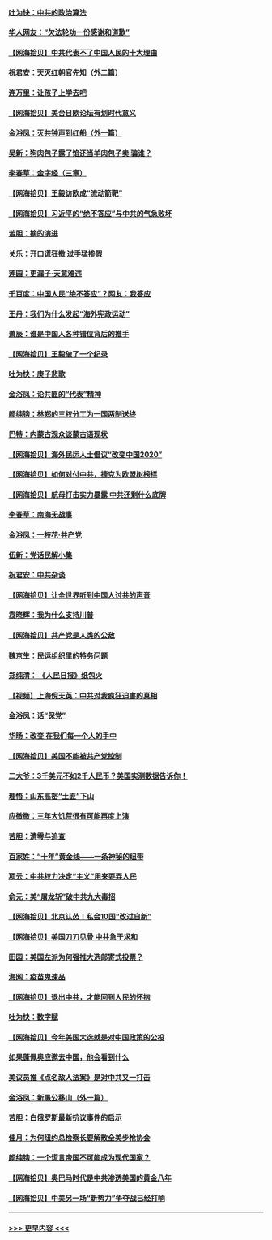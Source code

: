 #### [吐为快：中共的政治算法](../pages/nsc993/n12390506.md?t=09091302) 
#### [华人网友：“欠法轮功一份感谢和道歉”](../pages/nsc993/n12390098.md?t=09091302) 
#### [【网海拾贝】中共代表不了中国人民的十大理由](../pages/nsc993/n12388155.md?t=09091302) 
#### [祝君安：天灭红朝官先知（外二篇）](../pages/nsc993/n12387957.md?t=09091302) 
#### [连万里：让孩子上学去吧](../pages/nsc993/n12385309.md?t=09091302) 
#### [【网海拾贝】美台日欧论坛有划时代意义](../pages/nsc993/n12385232.md?t=09091302) 
#### [金浴凤：灭共钟声到红船（外一篇）](../pages/nsc993/n12385154.md?t=09091302) 
#### [吴新：狗肉包子露了馅还当羊肉包子卖 骗谁？](../pages/nsc993/n12385133.md?t=09091302) 
#### [李春草：金字经（三章）](../pages/nsc993/n12383691.md?t=09091302) 
#### [【网海拾贝】王毅访欧成“流动箭靶”](../pages/nsc993/n12383338.md?t=09091302) 
#### [【网海拾贝】习近平的“绝不答应”与中共的气急败坏](../pages/nsc993/n12382819.md?t=09091302) 
#### [苦胆：摘的演进](../pages/nsc993/n12382619.md?t=09091302) 
#### [关乐：开口谎狂撒 过手猛掺假](../pages/nsc993/n12382604.md?t=09091302) 
#### [莲园：更漏子‧天意难违](../pages/nsc993/n12382598.md?t=09091302) 
#### [千百度：中国人民“绝不答应”？网友：我答应](../pages/nsc993/n12382024.md?t=09091302) 
#### [王丹：我们为什么发起“海外宪政运动”](../pages/nsc993/n12380286.md?t=09091302) 
#### [萧辰：谁是中国人各种错位背后的推手](../pages/nsc993/n12379800.md?t=09091302) 
#### [【网海拾贝】王毅破了一个纪录](../pages/nsc993/n12379251.md?t=09091302) 
#### [吐为快：庚子悲歌](../pages/nsc993/n12378821.md?t=09091302) 
#### [金浴凤：论共匪的“代表”精神](../pages/nsc993/n12377546.md?t=09091302) 
#### [颜纯钩：林郑的三权分工为一国两制送终](../pages/nsc993/n12377306.md?t=09091302) 
#### [巴特：内蒙古观众谈蒙古语现状](../pages/nsc993/n12376923.md?t=09091302) 
#### [【网海拾贝】海外民运人士倡议“改变中国2020”](../pages/nsc993/n12376682.md?t=09091302) 
#### [【网海拾贝】如何对付中共，捷克为欧盟树榜样](../pages/nsc993/n12374209.md?t=09091302) 
#### [【网海拾贝】航母打击实力暴露 中共还剩什么底牌](../pages/nsc993/n12371825.md?t=09091302) 
#### [李春草：南海无战事](../pages/nsc993/n12371159.md?t=09091302) 
#### [金浴凤：一枝花·共产党](../pages/nsc993/n12368757.md?t=09091302) 
#### [伍新：党话民解小集](../pages/nsc993/n12366907.md?t=09091302) 
#### [祝君安：中共杂谈](../pages/nsc993/n12366076.md?t=09091302) 
#### [【网海拾贝】让全世界听到中国人讨共的声音](../pages/nsc993/n12365569.md?t=09091302) 
#### [袁晓辉：我为什么支持川普](../pages/nsc993/n12362670.md?t=09091302) 
#### [【网海拾贝】共产党是人类的公敌](../pages/nsc993/n12363182.md?t=09091302) 
#### [魏京生：民运组织里的特务问题](../pages/nsc993/n12363010.md?t=09091302) 
#### [郑纯清： 《人民日报》纸包火](../pages/nsc993/n12362706.md?t=09091302) 
#### [【视频】上海倪天英：中共对我疯狂迫害的真相](../pages/nsc993/n12356341.md?t=09091302) 
#### [金浴凤：话“保党”](../pages/nsc993/n12361867.md?t=09091302) 
#### [华旸：改变 在我们每一个人的手中](../pages/nsc993/n12361774.md?t=09091302) 
#### [【网海拾贝】美国不能被共产党控制](../pages/nsc993/n12360271.md?t=09091302) 
#### [二大爷：3千美元不如2千人民币？美国实测数据告诉你！](../pages/nsc993/n12358563.md?t=09091302) 
#### [理悟：山东高密“土匪”下山](../pages/nsc993/n12358535.md?t=09091302) 
#### [应微微：三年大饥荒很有可能再度上演](../pages/nsc993/n12358523.md?t=09091302) 
#### [苦胆：清零与追查](../pages/nsc993/n12358501.md?t=09091302) 
#### [百家姓：“十年”黄金线——一条神秘的纽带](../pages/nsc993/n12358319.md?t=09091302) 
#### [项云：中共权力决定“主义”用来耍弄人民](../pages/nsc993/n12358172.md?t=09091302) 
#### [俞元：美“屠龙斩”破中共九大毒招](../pages/nsc993/n12357822.md?t=09091302) 
#### [【网海拾贝】北京认怂！私会10国“改过自新”](../pages/nsc993/n12357784.md?t=09091302) 
#### [【网海拾贝】美国刀刀见骨 中共急于求和](../pages/nsc993/n12355511.md?t=09091302) 
#### [田园：美国左派为何强推大选邮寄式投票？](../pages/nsc993/n12352963.md?t=09091302) 
#### [海网：疫苗鬼速品](../pages/nsc993/n12354438.md?t=09091302) 
#### [【网海拾贝】退出中共，才能回到人民的怀抱](../pages/nsc993/n12352634.md?t=09091302) 
#### [吐为快：数字赋](../pages/nsc993/n12352317.md?t=09091302) 
#### [【网海拾贝】今年美国大选就是对中国政策的公投](../pages/nsc993/n12350973.md?t=09091302) 
#### [如果蓬佩奥应邀去中国，他会看到什么](../pages/nsc993/n12350945.md?t=09091302) 
#### [美议员推《点名敌人法案》是对中共又一打击](../pages/nsc993/n12350765.md?t=09091302) 
#### [金浴凤：新愚公移山（外一篇）](../pages/nsc993/n12350253.md?t=09091302) 
#### [苦胆：白俄罗斯最新抗议事件的启示](../pages/nsc993/n12349989.md?t=09091302) 
#### [佳月：为何纽约总检察长要解散全美步枪协会](../pages/nsc993/n12349939.md?t=09091302) 
#### [颜纯钩：一个谎言帝国不可能成为现代国家？](../pages/nsc993/n12349898.md?t=09091302) 
#### [【网海拾贝】奥巴马时代是中共渗透美国的黄金八年](../pages/nsc993/n12349284.md?t=09091302) 
#### [【网海拾贝】中美另一场“新势力”争夺战已经打响](../pages/nsc993/n12346998.md?t=09091302) 

----
#### [ >>> 更早内容 <<< ](../indexes/nsc993-earlier.md)
